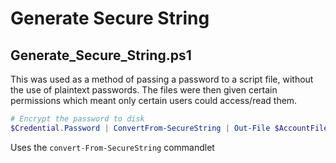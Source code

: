 # Generate Secure String
## Generate_Secure_String.ps1
This was used as a method of passing a password to a script file, without the use of plaintext passwords. The files were then given certain permissions which meant only certain users could access/read them.

```powershell
# Encrypt the password to disk
$Credential.Password | ConvertFrom-SecureString | Out-File $AccountFile
```

Uses the ```convert-From-SecureString``` commandlet
